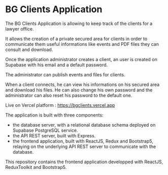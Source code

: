 # BG Clients Application

The BG Clients Application is allowing to keep track of the clients for a lawyer office.

It allows the creation of a private secured area for clients in order to communicate them useful informations like events and PDF files they can consult and download.

Once the application administrator creates a client, an user is created on Supabase with his email and a default password.

The administrator can publish events and files for clients.

When a client connects, he can view his informations on his secured area and download his files. He can also change his own password and the administrator can also reset his password to the default one.

Live on Vercel platform : https://bgclients.vercel.app

The application is built with three components:

- the database server, with a relational database schema deployed on Supabase PostgreSQL service.
- the API REST server, built with Express.
- the frontend application, built with ReactJS, Redux and Bootstrap5, relaying on the underlying API REST server to communicate with the database.

This repository contains the frontend application developped with ReactJS, ReduxToolkit and Bootstrap5.
